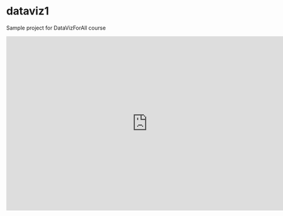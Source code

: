 # dataviz1
Sample project for DataVizForAll course

<iframe width="746.3611859838275" height="461.5" seamless frameborder="0" scrolling="no" src="https://docs.google.com/spreadsheets/d/1jGhqC80Hh5FXOCPwh5rGs70ny1AcDXS0PyiUhAtz3BY/pubchart?oid=1910339196&amp;format=interactive"></iframe>
